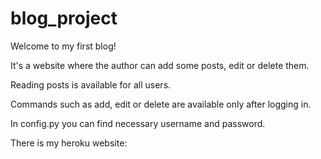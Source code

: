 # blog_project

Welcome to my first blog!

It's a website where the author can add some posts, edit or delete them.

Reading posts is available for all users.

Commands such as add, edit or delete are available only after logging in.

In config.py you can find necessary username and password.

There is my heroku website:
